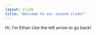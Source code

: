 ```yaml
---
layout: slide
title: "Welcome to our second slide!"
---
```

Hi, I'm Ethan
Use the left arrow to go back!
